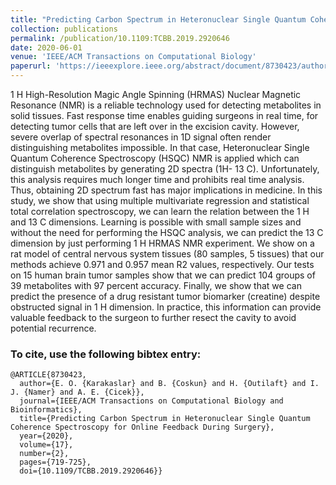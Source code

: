```yaml
---
title: "Predicting Carbon Spectrum in Heteronuclear Single Quantum Coherence Spectroscopy for Online Feedback During Surgery"
collection: publications
permalink: /publication/10.1109:TCBB.2019.2920646
date: 2020-06-01
venue: 'IEEE/ACM Transactions on Computational Biology'
paperurl: 'https://ieeexplore.ieee.org/abstract/document/8730423/authors#authors'
---
```

1 H High-Resolution Magic Angle Spinning (HRMAS) Nuclear Magnetic Resonance (NMR) is a reliable technology used for detecting metabolites in solid tissues. Fast response time enables guiding surgeons in real time, for detecting tumor cells that are left over in the excision cavity. However, severe overlap of spectral resonances in 1D signal often render distinguishing metabolites impossible. In that case, Heteronuclear Single Quantum Coherence Spectroscopy (HSQC) NMR is applied which can distinguish metabolites by generating 2D spectra (1H- 13 C). Unfortunately, this analysis requires much longer time and prohibits real time analysis. Thus, obtaining 2D spectrum fast has major implications in medicine. In this study, we show that using multiple multivariate regression and statistical total correlation spectroscopy, we can learn the relation between the 1 H and 13 C dimensions. Learning is possible with small sample sizes and without the need for performing the HSQC analysis, we can predict the 13 C dimension by just performing 1 H HRMAS NMR experiment. We show on a rat model of central nervous system tissues (80 samples, 5 tissues) that our methods achieve 0.971 and 0.957 mean R2 values, respectively. Our tests on 15 human brain tumor samples show that we can predict 104 groups of 39 metabolites with 97 percent accuracy. Finally, we show that we can predict the presence of a drug resistant tumor biomarker (creatine) despite obstructed signal in 1 H dimension. In practice, this information can provide valuable feedback to the surgeon to further resect the cavity to avoid potential recurrence. 

### To cite, use the following bibtex entry:
```
@ARTICLE{8730423,
  author={E. O. {Karakaslar} and B. {Coskun} and H. {Outilaft} and I. J. {Namer} and A. E. {Cicek}},
  journal={IEEE/ACM Transactions on Computational Biology and Bioinformatics}, 
  title={Predicting Carbon Spectrum in Heteronuclear Single Quantum Coherence Spectroscopy for Online Feedback During Surgery}, 
  year={2020},
  volume={17},
  number={2},
  pages={719-725},
  doi={10.1109/TCBB.2019.2920646}}
```
